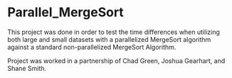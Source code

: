 # Parallel_MergeSort

This project was done in order to test the time differences when utilizing both large and small datasets with a parallelized MergeSort algorithm against a standard non-parallelized MergeSort Algorithm.

Project was worked in a partnership of Chad Green, Joshua Gearhart, and Shane Smith.

